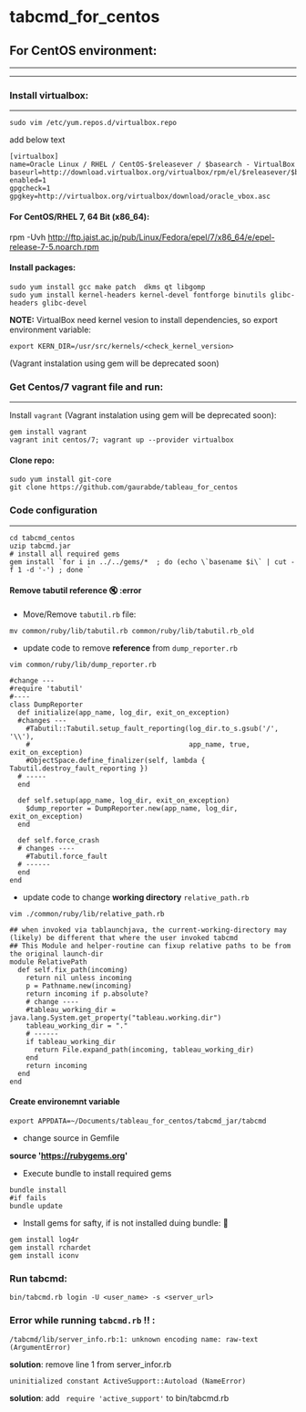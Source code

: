 # tabcmd_for_centos

## For CentOS environment:
---------------------------
---------------------------

### Install virtualbox:
-----------------------
```sudo vim /etc/yum.repos.d/virtualbox.repo```

add below text
```
[virtualbox]
name=Oracle Linux / RHEL / CentOS-$releasever / $basearch - VirtualBox
baseurl=http://download.virtualbox.org/virtualbox/rpm/el/$releasever/$basearch
enabled=1
gpgcheck=1
gpgkey=http://virtualbox.org/virtualbox/download/oracle_vbox.asc
```
#### For CentOS/RHEL 7, 64 Bit (x86_64): 
rpm -Uvh http://ftp.jaist.ac.jp/pub/Linux/Fedora/epel/7/x86_64/e/epel-release-7-5.noarch.rpm

#### Install packages:
```
sudo yum install gcc make patch  dkms qt libgomp 
sudo yum install kernel-headers kernel-devel fontforge binutils glibc-headers glibc-devel
```

**NOTE:** VirtualBox need kernel vesion to install dependencies, so export environment variable:

```export KERN_DIR=/usr/src/kernels/<check_kernel_version>```


(Vagrant instalation using gem will be deprecated soon)

### Get Centos/7 vagrant file and run:
-----------------------------------
Install `vagrant` (Vagrant instalation using gem will be deprecated soon):

```
gem install vagrant
vagrant init centos/7; vagrant up --provider virtualbox
```

#### Clone repo:

```
sudo yum install git-core
git clone https://github.com/gaurabde/tableau_for_centos
```

### Code configuration
-----------------------

```
cd tabcmd_centos
uzip tabcmd.jar
# install all required gems
gem install `for i in ../../gems/*  ; do (echo \`basename $i\` | cut -f 1 -d '-') ; done `
```

#### Remove tabutil reference :mute: :error
* Move/Remove `tabutil.rb` file:
```
mv common/ruby/lib/tabutil.rb common/ruby/lib/tabutil.rb_old
```
* update code to remove **reference** from `dump_reporter.rb` 
```
vim common/ruby/lib/dump_reporter.rb

```
```
#change ---
#require 'tabutil'
#----
class DumpReporter
  def initialize(app_name, log_dir, exit_on_exception)
  #changes ---
    #Tabutil::Tabutil.setup_fault_reporting(log_dir.to_s.gsub('/', '\\'),
    #                                       app_name, true, exit_on_exception)
    #ObjectSpace.define_finalizer(self, lambda { Tabutil.destroy_fault_reporting })
  # -----
  end

  def self.setup(app_name, log_dir, exit_on_exception)
    $dump_reporter = DumpReporter.new(app_name, log_dir, exit_on_exception)
  end

  def self.force_crash
  # changes ----
    #Tabutil.force_fault
  # ------
  end
end
```

* update code to change **working directory** `relative_path.rb` 

```
vim ./common/ruby/lib/relative_path.rb

```

```
## when invoked via tablaunchjava, the current-working-directory may (likely) be different that where the user invoked tabcmd
## This Module and helper-routine can fixup relative paths to be from the original launch-dir
module RelativePath
  def self.fix_path(incoming)
    return nil unless incoming
    p = Pathname.new(incoming)
    return incoming if p.absolute?
    # change ----
    #tableau_working_dir = java.lang.System.get_property("tableau.working.dir")
    tableau_working_dir = "."
    # ------
    if tableau_working_dir
      return File.expand_path(incoming, tableau_working_dir)
    end
    return incoming
  end
end
```

#### Create environemnt variable
```
export APPDATA=~/Documents/tableau_for_centos/tabcmd_jar/tabcmd
```

* change source in Gemfile

**source 'https://rubygems.org'**

* Execute bundle to install required gems

```
bundle install 
#if fails 
bundle update
```

* Install gems for safty, if is not installed duing bundle:  :see_no_evil:
```
gem install log4r
gem install rchardet
gem install iconv
```

### Run tabcmd:
```
bin/tabcmd.rb login -U <user_name> -s <server_url>
```

### Error while running `tabcmd.rb` :bangbang: :

```
/tabcmd/lib/server_info.rb:1: unknown encoding name: raw-text (ArgumentError)
```
 **solution**: remove line 1 from server_infor.rb 
 
```
uninitialized constant ActiveSupport::Autoload (NameError)
```
 **solution**: add ``` require 'active_support'``` to bin/tabcmd.rb
